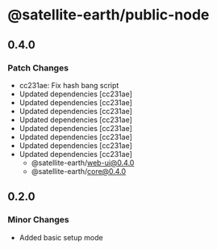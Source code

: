 # @satellite-earth/public-node

## 0.4.0

### Patch Changes

- cc231ae: Fix hash bang script
- Updated dependencies [cc231ae]
- Updated dependencies [cc231ae]
- Updated dependencies [cc231ae]
- Updated dependencies [cc231ae]
- Updated dependencies [cc231ae]
- Updated dependencies [cc231ae]
- Updated dependencies [cc231ae]
- Updated dependencies [cc231ae]
  - @satellite-earth/web-ui@0.4.0
  - @satellite-earth/core@0.4.0

## 0.2.0

### Minor Changes

- Added basic setup mode

